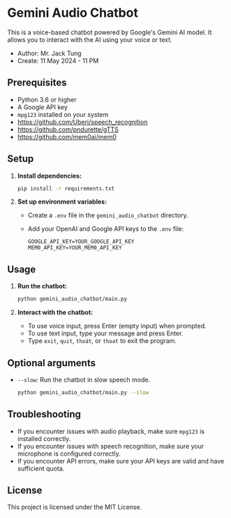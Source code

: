 # Gemini Audio Chatbot
This is a voice-based chatbot powered by Google's Gemini AI model. It allows you to interact with the AI using your voice or text.

- Author: Mr. Jack Tung
- Create: 11 May 2024 - 11 PM

## Prerequisites

- Python 3.6 or higher
- A Google API key
- `mpg123` installed on your system
- https://github.com/Uberi/speech_recognition
- https://github.com/pndurette/gTTS
- https://github.com/mem0ai/mem0

## Setup

1.  **Install dependencies:**

    ```bash
    pip install -r requirements.txt
    ```

2.  **Set up environment variables:**

    -   Create a `.env` file in the `gemini_audio_chatbot` directory.
    -   Add your OpenAI and Google API keys to the `.env` file:

        ```
        GOOGLE_API_KEY=YOUR_GOOGLE_API_KEY
        MEM0_API_KEY=YOUR_MEM0_API_KEY
        ```

## Usage

1.  **Run the chatbot:**

    ```bash
    python gemini_audio_chatbot/main.py
    ```

2.  **Interact with the chatbot:**

    -   To use voice input, press Enter (empty input) when prompted.
    -   To use text input, type your message and press Enter.
    -   Type `exit`, `quit`, `thoát`, or `thoat` to exit the program.

## Optional arguments

-   `--slow`: Run the chatbot in slow speech mode.

    ```bash
    python gemini_audio_chatbot/main.py --slow
    ```

## Troubleshooting

-   If you encounter issues with audio playback, make sure `mpg123` is installed correctly.
-   If you encounter issues with speech recognition, make sure your microphone is configured correctly.
-   If you encounter API errors, make sure your API keys are valid and have sufficient quota.

## License

This project is licensed under the MIT License.
